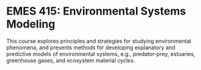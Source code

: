 # EMES 415: Environmental Systems Modeling

This course explores principles and strategies for studying environmental phenomena, and presents methods for developing explanatory and predictive models of environmental systems, e.g., predator-prey, estuaries, greenhouse gases, and ecosystem material cycles.
